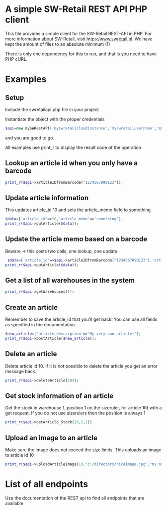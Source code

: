 # A simple  SW-Retail REST API PHP client

This file provides a simple client for the SW-Retail REST-API in PHP. For more information about SW-Retail, visit https:/www.swretail.nl. We have kept the amount of files to an absolute minimum (1) 

There is only one dependency for this to run, and that is you need to have PHP cURL. 

# Examples

## Setup 
Include the swretailapi.php file in your project

Instantiate the object with the proper credentials
```php
$api=new mySWRestAPI('myswretailcloudinstance','myswretailusername','myswretailpassword');
```
and you are good to go.

All examples use print_r to display the result code of the operation. 

## Lookup an article id when you only have a barcode
```php
print_r($api->articleIDfromBarcode("1234567890123"));
```


## Update article information
This updates article_id 10 and sets the article_memo field to something
```php
$data=['article_id'=>10,'article_memo'=>'something'];
print_r($api->putArticle($data));
```

## Update the article memo based on a barcode
Beware -> this costs two calls, one lookup, one update
```php
 $data=['article_id'=>$api->articleIDfromBarcode("1234567890123"),'article_memo'=>'something'];
print_r($api->putArticle($data));
```

## Get a list of all warehouses in the system
```php
print_r($api->getWarehouses());
```

## Create an article
Remember to save the article_id that you'll get back! You can use all fields as specified in the documentation.
```php
$new_article=['article_description'=>'My very own article!'];
print_r($api->postArticle($new_article));
```

## Delete an article
Delete article id 10. If it is not possible to delete the article you get an error message back. 
 ```php
 print_r($api->deleteArticle(10));
 ```

## Get stock information of an article
Get the stock in warehouse 1, position 1 on the sizeruler, for article 10) with a get request. If you do not use sizerulers then the position is always 1
```php
print_r($api->getArticle_Stock(10,2,1))
```

## Upload an image to an article
Make sure the image does not exceed the size limits. This uploads an image to article id 10
```php
print_r($api->uploadArticleImage(10,"c:/directory/niceimage.jpg","my nice image description"));
```

# List of all endpoints 
Use the documentation of the REST api to find all endpoints that are available

